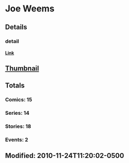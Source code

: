 # Joe  Weems 
## Details
### detail
#### [Link](http://marvel.com/comics/creators/4566/joe_weems?utm_campaign=apiRef&utm_source=225578a89fc76f3d20fbffda5d17a88d)
## [Thumbnail](http://i.annihil.us/u/prod/marvel/i/mg/6/60/4bc46a170a897.jpg)
## Totals
### Comics: 15
### Series: 14
### Stories: 18
### Events: 2
## Modified: 2010-11-24T11:20:02-0500